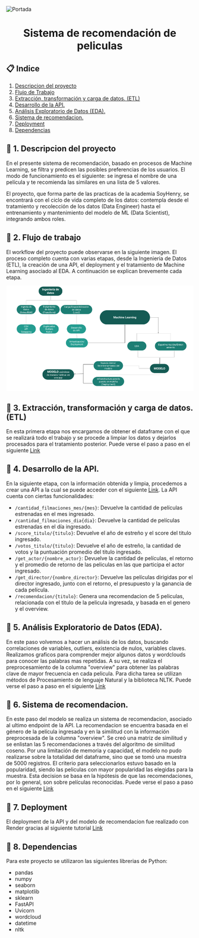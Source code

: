 ![Portada](https://d500.epimg.net/cincodias/imagenes/2020/12/31/lifestyle/1609408585_467254_1609408795_noticia_normal.jpg)

<h1 align="center">  Sistema de recomendación de peliculas </h1>

## 📋 Indice
1. [Descripcion del proyecto](#descripcion)
2. [Flujo de Trabajo](#workflow)
3. [Extracción, transformación y carga de datos. (ETL)](#etl)
4. [Desarrollo de la API.](#api)
5. [Análisis Exploratorio de Datos (EDA).](#eda)
6. [Sistema de recomendacion.](#sist)
7. [Deployment](#deploy)
8. [Dependencias](#depen)


## 🧹 1. Descripcion del proyecto <a name="descripcion"></a>

En el presente sistema de recomendación, basado en procesos de Machine Learning, se filtra y predicen las posibles preferencias de los usuarios. El modo de funcionamiento es el siguiente: se ingresa el nombre de una película y te recomienda las similares en una lista de 5 valores.

El proyecto, que forma parte de las practicas de la academia SoyHenry, se encontrará con el ciclo de vida completo de los datos: contempla desde el tratamiento y recolección de los datos (Data Engineer) hasta el entrenamiento y mantenimiento del modelo de ML (Data Scientist), integrando ambos roles.

## 🧹 2. Flujo de trabajo <a name="workflow"></a>

El workflow del proyecto puede observarse en la siguiente imagen. El proceso completo cuenta con varias etapas, desde la Ingenieria de Datos (ETL), la creación de una API, el deployment y el tratamiento de Machine Learning asociado al EDA. A continuación se explican brevemente cada etapa.

<p align=center><img src=src/DiagramaConceptualDelFlujoDeProcesos.png><p>

## 🧹 3. Extracción, transformación y carga de datos. (ETL) <a name="etl"></a>

En esta primera etapa nos encargamos de obtener el dataframe con el que se realizará todo el trabajo y se procede a limpiar los datos y dejarlos procesados para el tratamiento posterior. Puede verse el paso a paso en el siguiente [Link](/ETL.ipynb)

## 🧹 4. Desarrollo de la API. <a name="api"></a>

En la siguiente etapa, con la información obtenida y limpia, procedemos a crear una API a la cual se puede acceder con el siguiente [Link](https://movies-info-z1wd.onrender.com). La API cuenta con ciertas funcionalidades:

+ `/cantidad_filmaciones_mes/{mes}`: Devuelve la cantidad de películas estrenadas en el mes ingresado.
+ `/cantidad_filmaciones_dia{dia}`: Devuelve la cantidad de películas estrenadas en el día ingresado.
+ `/score_titulo/{titulo}`: Devuelve el año de estreño y el score del titulo ingresado.
+ `/votos_titulo/{titulo}`: Devuelve el año de estreño, la cantidad de votos y la puntuación promedio del titulo ingresado.
+ `/get_actor/{nombre_actor}`: Devuelve la cantidad de películas, el retorno y el promedio de retorno de las peliculas en las que participa el actor ingresado.
+ `/get_director/{nombre_director}`: Devuelve las películas dirigidas por el director ingresado, junto con el retorno, el presupuesto y la ganancia de cada película. 
+ `/recomendacion/{titulo}`: Genera una recomendacion de 5 peliculas, relacionada con el titulo de la pelicula ingresada, y basada en el genero y el overview. 

## 🧹 5. Análisis Exploratorio de Datos (EDA). <a name="eda"></a>

En este paso volvemos a hacer un análisis de los datos, buscando correlaciones de variables, outliers, existencia de nulos, variables claves. Realizamos graficos para comprender mejor algunos datos y wordclouds para conocer las palabras mas repetidas. A su vez, se realiza el preprocesamiento de la columna "overview" para obtener las palabras clave de mayor frecuencia en cada pelicula. Para dicha tarea se utilizan métodos de Procesamiento de lenguaje Natural y la biblioteca NLTK. Puede verse el paso a paso en el siguiente [Link](/EDA.ipynb)

## 🧹 6. Sistema de recomendacion. <a name="sist"></a>

En este paso del modelo se realiza un sistema de recomendacion, asociado al ultimo endpoint de la API. La recomendacion se encuentra basada en el género de la película ingresada y en la similitud con la información preprocesada de la columna "overview". Se creó una matriz de similitud y se enlistan las 5 recomendaciones a través del algoritmo de similitud coseno. Por una limitación de memoria y capacidad, el modelo no pudo realizarse sobre la totalidad del dataframe, sino que se tomó una muestra de 5000 registros. El criterio para seleccionarlos estuvo basado en la popularidad, siendo las peliculas con mayor popularidad las elegidas para la muestra. Esta decision se basa en la hipótesis de que las recomendaciones, por lo general, son sobre películas reconocidas. Puede verse el paso a paso en el siguiente [Link](/ml.ipynb)

## 🧹 7. Deployment <a name="deploy"></a>

El deployment de la API y del modelo de recomendacion fue realizado con Render gracias al siguiente tutorial [Link](https://github.com/HX-FNegrete/render-fastapi-tutorial)

## 🧹 8. Dependencias <a name="depen"></a>

Para este proyecto se utilizaron las siguientes librerias de Python:

- pandas
- numpy
- seaborn
- matplotlib
- sklearn
- FastAPI
- Uvicorn
- wordcloud
- datetime
- nltk






